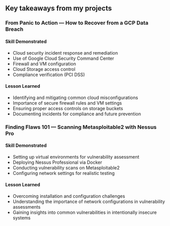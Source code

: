 ## Key takeaways from my projects

### From Panic to Action — How to Recover from a GCP Data Breach
#### Skill Demonstrated
* Cloud security incident response and remediation
* Use of Google Cloud Security Command Center
* Firewall and VM configuration
* Cloud Storage access control
* Compliance verification (PCI DSS)
#### Lesson Learned
* Identifying and mitigating common cloud misconfigurations
* Importance of secure firewall rules and VM settings
* Ensuring proper access controls on storage buckets
* Documenting incidents for compliance and future prevention

### Finding Flaws 101 — Scanning Metasploitable2 with Nessus Pro
#### Skill Demonstrated
* Setting up virtual environments for vulnerability assessment
* Deploying Nessus Professional via Docker
* Conducting vulnerability scans on Metasploitable2
* Configuring network settings for realistic testing​ 
#### Lesson Learned
* Overcoming installation and configuration challenges
* Understanding the importance of network configurations in vulnerability assessments
* Gaining insights into common vulnerabilities in intentionally insecure systems 
